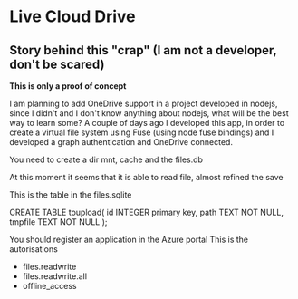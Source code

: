 # Live Cloud Drive
## Story behind this "crap" (I am not a developer, don't be scared)

**This is only a proof of concept**

I am planning to add OneDrive support in a project developed in nodejs, since I didn't and I don't know anything about nodejs, what will be the best way to learn some?
A couple of days ago I developed this app, in order to create a virtual file system using Fuse (using node fuse bindings) and I developed a graph authentication and OneDrive connected.


You need to create a dir mnt, cache and the files.db

At this moment it seems that it is able to read file, almost refined the save

This is the table in the files.sqlite

CREATE TABLE toupload(
        id INTEGER primary key,
        path TEXT NOT NULL,
        tmpfile TEXT NOT NULL
);

You should register an application in the Azure portal
This is the autorisations

- files.readwrite
- files.readwrite.all
- offline_access
